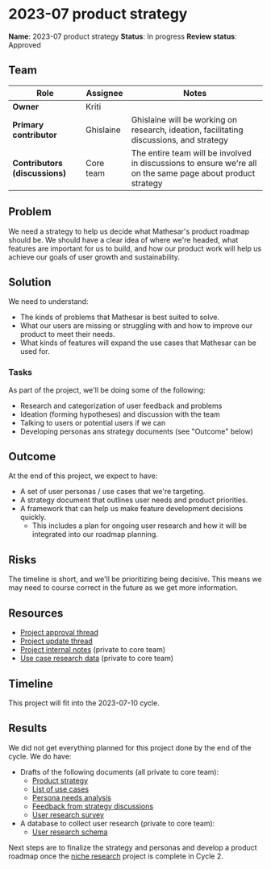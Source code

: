# 2023-07 product strategy

**Name**: 2023-07 product strategy
**Status**: In progress
**Review status**: Approved

## Team

| Role | Assignee | Notes |
|-|-|-|
| **Owner** | Kriti | |
| **Primary contributor** | Ghislaine | Ghislaine will be working on research, ideation, facilitating discussions, and strategy |
| **Contributors (discussions)** | Core team | The entire team will be involved in discussions to ensure we're all on the same page about product strategy |

## Problem
We need a strategy to help us decide what Mathesar's product roadmap should be. We should have a clear idea of where we're headed, what features are important for us to build, and how our product work will help us achieve our goals of user growth and sustainability.

## Solution
We need to understand:
- The kinds of problems that Mathesar is best suited to solve.
- What our users are missing or struggling with and how to improve our product to meet their needs.
- What kinds of features will expand the use cases that Mathesar can be used for.

### Tasks
As part of the project, we'll be doing some of the following:
- Research and categorization of user feedback and problems
- Ideation (forming hypotheses) and discussion with the team
- Talking to users or potential users if we can
- Developing personas ans strategy documents (see "Outcome" below)

## Outcome
At the end of this project, we expect to have:
- A set of user personas / use cases that we're targeting.
- A strategy document that outlines user needs and product priorities.
- A framework that can help us make feature development decisions quickly.
  - This includes a plan for ongoing user research and how it will be integrated into our roadmap planning.

## Risks
The timeline is short, and we'll be prioritizing being decisive. This means we may need to course correct in the future as we get more information.

## Resources
- [Project approval thread](https://groups.google.com/a/mathesar.org/g/mathesar-developers/c/b7FlFSDH7Z8/m/nHmLvaADAAAJ)
- [Project update thread](https://groups.google.com/a/mathesar.org/g/mathesar-developers/c/wGIj3Yfh7us/m/0SyW5gtWAAAJ)
- [Project internal notes](https://hackmd.io/Ys9xfGZBTK-OaSCTrKPxNw?view) (private to core team)
- [Use case research data](https://internal.mathesar.org/db/mathesar_tables/14/) (private to core team)

## Timeline
This project will fit into the 2023-07-10 cycle.

## Results
We did not get everything planned for this project done by the end of the cycle. We do have:
- Drafts of the following documents (all private to core team):
	-	[Product strategy](https://docs.google.com/document/d/1RDd-HGTANfzFmKiTQArb3N26Y4o7R8md3iHTOlxVygI/edit) 
  - [List of use cases](https://hackmd.io/wC38kFL-Q6mR2TJR2_ZCEw)
  - [Persona needs analysis](https://hackmd.io/TeTCKnX4QUCik3iwDBhtkQ)
  - [Feedback from strategy discussions](https://hackmd.io/zYChtLI2RSiSs8-61zN3Yw)
  - [User research survey](https://hackmd.io/NI4LU3GrQ62vl5_nyOa2LA)
- A database to collect user research (private to core team):
	- [User research schema](https://internal.mathesar.org/db/mathesar_tables/14/)
  
Next steps are to finalize the strategy and personas and develop a product roadmap once the [niche research](/en/projects/niche-research) project is complete in Cycle 2.